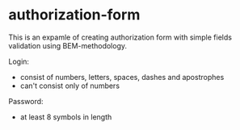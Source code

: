 # authorization-form

This is an expamle of creating authorization form with simple fields validation using BEM-methodology.

Login:
- consist of numbers, letters, spaces, dashes and apostrophes
- can't consist only of numbers

Password:
- at least 8 symbols in length

